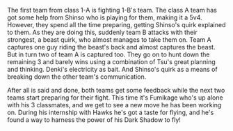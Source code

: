 The first team from class 1-A is fighting 1-B's team. The class A team has got some help from Shinso who is playing for them, making it a 5v4. However, they spend all the time preparing, getting Shinso's quirk explained to them. As they are doing this, suddenly team B attacks with their strongest, a beast quirk, who almost manages to take them on. Team A captures one guy riding the beast's back and almost captures the beast. But in turn two of team A is captured too. They go on to hunt down the remaining 3 and barely wins using a combination of Tsu's great planning and thinking. Denki's electricity as bait. And Shinso's quirk as a means of breaking down the other team's communication.

After all is said and done, both teams get some feedback while the next two teams start preparing for their fight. This time it's Fumikage who's up alone with his 3 classmates, and we get to see a new move he has been working on. During his internship with Hawks he's got a taste for flying, and he's found a way to harness the power of his Dark Shadow to fly!